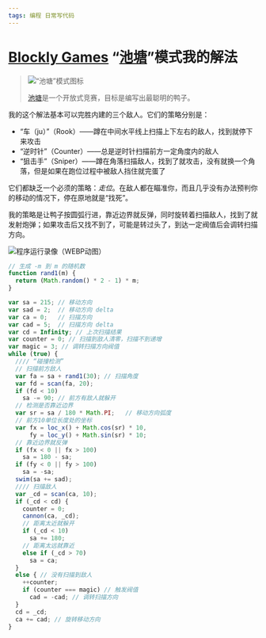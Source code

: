 ```yaml
---
tags: 编程 日常写代码
---
```


# [Blockly Games](https://blockly.games) “[池塘](https://blockly.games/pond-duck)”模式我的解法

> ![“池塘”模式图标](https://blockly.games/index/pond-duck.png)
>
> [池塘](https://blockly.games/pond-duck)是一个开放式竞赛，目标是编写出最聪明的鸭子。

我的这个解法基本可以完胜内建的三个敌人。它们的策略分别是：

+ “车（ju）”（Rook）――蹲在中间水平线上扫描上下左右的敌人，找到就停下来攻击
+ “逆时针”（Counter）――总是逆时针扫描前方一定角度内的敌人
+ “狙击手”（Sniper）――蹲在角落扫描敌人，找到了就攻击，没有就换一个角落，但是如果在跑位过程中被敌人挡住就完蛋了

它们都缺乏一个必须的策略：*走位*。在敌人都在瞄准你，而且几乎没有办法预判你的移动的情况下，停在原地就是“找死”。

我的策略是让鸭子按圆弧行进，靠近边界就反弹，同时旋转着扫描敌人，找到了就发射炮弹；如果攻击后又找不到了，可能是转过头了，到达一定阀值后会调转扫描方向。

![程序运行录像（WEBP动图）](https://ftp.bmp.ovh/imgs/2021/04/77ae6196a62c4f99.webp)

```javascript
// 生成 -m 到 m 的随机数
function rand1(m) {
  return (Math.random() * 2 - 1) * m;
}

var sa = 215; // 移动方向
var sad = 2;  // 移动方向 delta
var ca = 0;   // 扫描方向
var cad = 5;  // 扫描方向 delta
var cd = Infinity; // 上次扫描结果
var counter = 0; // 扫描到敌人清零，扫描不到递增
var magic = 3; // 调转扫描方向阀值
while (true) {
  //// “碰撞检测”
  // 扫描前方敌人
  var fa = sa + rand1(30); // 扫描角度
  var fd = scan(fa, 20);
  if (fd < 10)
    sa -= 90; // 前方有敌人就躲开
  // 检测是否靠近边界
  var sr = sa / 180 * Math.PI;   // 移动方向弧度
  // 前方10单位长度处的坐标
  var fx = loc_x() + Math.cos(sr) * 10,
      fy = loc_y() + Math.sin(sr) * 10;
  // 靠近边界就反弹
  if (fx < 0 || fx > 100)
    sa = 180 - sa;
  if (fy < 0 || fy > 100)
    sa = -sa;
  swim(sa += sad);
  //// 扫描敌人
  var _cd = scan(ca, 10);
  if (_cd < cd) {
    counter = 0;
    cannon(ca, _cd);
    // 距离太近就躲开
    if (_cd < 10)
      sa += 180;
    // 距离太远就靠近
    else if (_cd > 70)
      sa = ca;
  }
  else { // 没有扫描到敌人
    ++counter;
    if (counter === magic) // 触发阀值
      cad = -cad; // 调转扫描方向
  }
  cd = _cd;
  ca += cad; // 旋转移动方向
}
```
